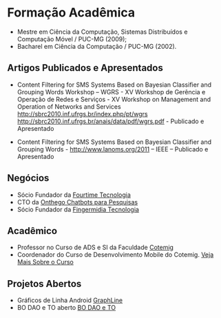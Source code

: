 
# Formação Acadêmica

- Mestre em Ciência da Computação, Sistemas Distribuídos e Computação Móvel / PUC-MG (2009);<br/>
- Bacharel em Ciência da Computação / PUC-MG (2002).

## Artigos Publicados e Apresentados

- Content Filtering for SMS Systems Based on Bayesian Classifier and Grouping Words Workshop – WGRS - XV Workshop de Gerência e Operação de Redes e Serviços - XV Workshop on Management and Operation of Networks and Services http://sbrc2010.inf.ufrgs.br/index.php/pt/wgrs http://sbrc2010.inf.ufrgs.br/anais/data/pdf/wgrs.pdf - Publicado e Apresentado<br/>

- Content Filtering for SMS Systems Based on Bayesian Classifier and Grouping Words - http://www.lanoms.org/2011 – IEEE – Publicado e Apresentado<br/>

## Negócios

- Sócio Fundador da <a href="http://fourtime.com">Fourtime Tecnologia </a>
- CTO da <a href="http://www.onthego.com.br">Onthego Chatbots para Pesquisas</a>
- Sócio Fundador da <a href="http://www.fluo.com.br">Fingermidia Tecnologia </a>

## Acadêmico 

- Professor no Curso de ADS e SI da Faculdade <a href="http://www.cotemig.com.br" target="_blank">Cotemig</a>
- Coordenador do Curso de Desenvolvimento Mobile do Cotemig. <a href="https://www.cotemig.com.br/ensino/pos-graduacao/curso/pos-graduacao-em-desenvolvimento-full-stack-mobile" target="_blank">Veja Mais Sobre o Curso</a>

## Projetos Abertos

- Gráficos de Linha Android <a href="https://github.com/fingermidia/GraphLine">GraphLine</a>
- BO DAO e TO aberto <a href="https://github.com/dirceubelem/bodaoto">BO DAO e TO</a>

